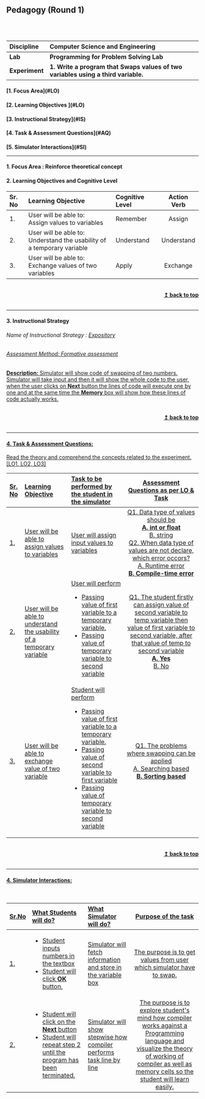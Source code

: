 ## Pedagogy (Round 1)
<p align="center">

<br>
<br>
</p>

<b>Discipline | <b>Computer Science and Engineering
:--|:--|
<b> Lab | <b> Programming for Problem Solving Lab
<b> Experiment|     <b> 1. Write a program that Swaps values of two variables using a third variable.


<h4> [1. Focus Area](#LO) 
<h4> [2. Learning Objectives ](#LO)
<h4> [3. Instructional Strategy](#IS)
<h4> [4. Task & Assessment Questions](#AQ)
<h4> [5. Simulator Interactions](#SI)
<hr>

<a name="LO"></a>
#### 1. Focus Area : Reinforce theoretical concept

#### 2. Learning Objectives and Cognitive Level


Sr. No |	Learning Objective	| Cognitive Level | Action Verb
:--|:--|:--|:-:
1.| User will be able to: <br>Assign values to  variables <br> |Remember | Assign 
2.| User will be able to: <br> Understand the usability of a temporary variable  | Understand  | Understand
3.| User will be able to: <br> Exchange values of two variables| Apply | Exchange
<br/>
<div align="right">
    <b><a href="#top">↥ back to top</a></b>
</div>
<br/>
<hr>

<a name="IS"></a>
#### 3. Instructional Strategy
###### Name of Instructional Strategy  :    <u>Expository
###### Assessment Method: Formative assessment 

<u> <b>Description: </b> Simulator will show code of swapping of two numbers. </u>
<br>
 Simulator will take input and then it will show the whole code to the user, when the user clicks on <b>Next</b> button the lines of code will execute one by one and at the same time the <b>Memory</b> box will show how these lines of code actually works.

<br/>
<div align="right">
    <b><a href="#top">↥ back to top</a></b>
</div>
<br/>
<hr>

<a name="AQ"></a>
#### 4. Task & Assessment Questions:

Read the theory and comprehend the concepts related to the experiment. [LO1, LO2, LO3]
<br>

Sr. No |	Learning Objective	| Task to be performed by <br> the student  in the simulator | Assessment Questions as per LO & Task
:--|:--|:--|:-:
1.| User will be able to <br> assign values to  variables | User will assign input values to variables | Q1.   Data type of values should be <br> <b> A. int or float</b><br> B. string <br> Q2. When data type of values are not declare, which error occors? <br> A. Runtime error <br> <b> B. Compile-time error </b>
2.| User will be able to<br> understand the usability of a temporary variable | User will perform <br> <ul> <li> Passing value of first variable to a temporary variable.</li><li> Passing value of temporary variable to second variable </li> | Q1. The student firstly can assign value of second variable to temp variable then value of first variable to second variable,  after that value of temp to second variable <br> <b> A. Yes </b> <br> B. No
3.| User will be able to<br> exchange value of two variable | Student will perform <br> <ul> <li> Passing value of first variable to a temporary variable.</li><li>Passing value of second variable to first variable</li><li> Passing value of temporary variable to second variable </li> | Q1. The problems where swapping can be applied <br> A. Searching based <br> <b> B. Sorting based </b>

 <br>

 <div align="right">
    <b><a href="#top">↥ back to top</a></b>
</div>
<br/>
<hr>

<a name="SI"></a>

#### 4. Simulator Interactions:
<br>

Sr.No | What Students will do? |	What Simulator will do?	| Purpose of the task
:--|:--|:--|:--:
1.|<ul><li> Student inputs numbers in the textbox</li> <li> Student will click <b> OK </b> button.</li> | Simulator will fetch information and store in the variable box  | The purpose is to get values from user which simulator have to swap.
2.|<ul><li>Student will click on the <b> Next </b> button </li><li> Student will repeat step 2 until the program has been terminated. </li>|Simulator will show stepwise how compiler performs task line by line <br>  | The purpose is to explore student's mind how compiler works against a Programming language and visualize the theory of working of compiler as well as memory cells so the student will learn easily.
